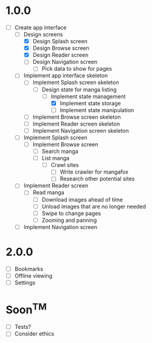# 1.0.0

* [ ] Create app interface
  * [ ] Design screens
    * [x] Design Splash screen
    * [x] Design Browse screen
    * [x] Design Reader screen
    * [ ] Design Navigation screen
      * [ ] Pick data to show for pages
  * [ ] Implement app interface skeleton
    * [ ] Implement Splash screen skeleton
      * [ ] Design state for manga listing
        * [ ] Implement state management
          * [x] Implement state storage
          * [ ] Implement state manipulation
    * [ ] Implement Browse screen skeleton
    * [ ] Implement Reader screen skeleton
    * [ ] Implement Navigation screen skeleton
  * [ ] Implement Splash screen
    * [ ] Implement Browse screen
      * [ ] Search manga
      * [ ] List manga
        * [ ] Crawl sites
          * [ ] Write crawler for mangafox
          * [ ] Research other potential sites
  * [ ] Implement Reader screen
    * [ ] Read manga
      * [ ] Download images ahead of time
      * [ ] Unload images that are no longer needed
      * [ ] Swipe to change pages
      * [ ] Zooming and panning
  * [ ] Implement Navigation screen

# 2.0.0

* [ ] Bookmarks
* [ ] Offline viewing
* [ ] Settings

# Soon<sup>TM</sup>

* [ ] Tests?
* [ ] Consider ethics
